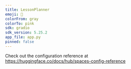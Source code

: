 ```yaml
---
title: LessonPlanner
emoji: 🏃
colorFrom: gray
colorTo: pink
sdk: gradio
sdk_version: 5.25.2
app_file: app.py
pinned: false
---
```


Check out the configuration reference at https://huggingface.co/docs/hub/spaces-config-reference
